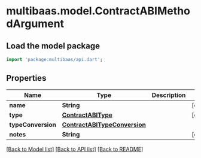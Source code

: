 # multibaas.model.ContractABIMethodArgument

## Load the model package
```dart
import 'package:multibaas/api.dart';
```

## Properties
Name | Type | Description | Notes
------------ | ------------- | ------------- | -------------
**name** | **String** |  | [optional] 
**type** | [**ContractABIType**](ContractABIType.md) |  | [optional] 
**typeConversion** | [**ContractABITypeConversion**](ContractABITypeConversion.md) |  | 
**notes** | **String** |  | [optional] 

[[Back to Model list]](../README.md#documentation-for-models) [[Back to API list]](../README.md#documentation-for-api-endpoints) [[Back to README]](../README.md)


